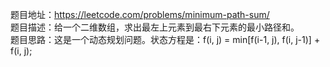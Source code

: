 题目地址：https://leetcode.com/problems/minimum-path-sum/  
题目描述：给一个二维数组，求出最左上元素到最右下元素的最小路径和。  
题目思路：这是一个动态规划问题。状态方程是：f(i, j) = min[f(i-1, j), f(i, j-1)] + f(i, j);  

